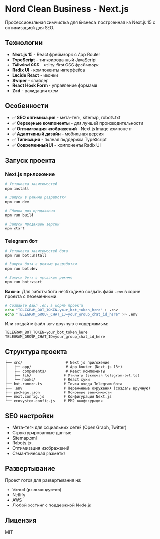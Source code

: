 # Nord Clean Business - Next.js

Профессиональная химчистка для бизнеса, построенная на Next.js 15 с оптимизацией для SEO.

## Технологии

- **Next.js 15** - React фреймворк с App Router
- **TypeScript** - типизированный JavaScript
- **Tailwind CSS** - utility-first CSS фреймворк
- **Radix UI** - компоненты интерфейса
- **Lucide React** - иконки
- **Swiper** - слайдер
- **React Hook Form** - управление формами
- **Zod** - валидация схем

## Особенности

- ✅ **SEO оптимизация** - мета-теги, sitemap, robots.txt
- ✅ **Серверные компоненты** - для лучшей производительности
- ✅ **Оптимизация изображений** - Next.js Image компонент
- ✅ **Адаптивный дизайн** - мобильная версия
- ✅ **Типизация** - полная поддержка TypeScript
- ✅ **Современный UI** - компоненты Radix UI

## Запуск проекта

### Next.js приложение

```bash
# Установка зависимостей
npm install

# Запуск в режиме разработки
npm run dev

# Сборка для продакшена
npm run build

# Запуск продакшен версии
npm start
```

### Telegram бот

```bash
# Установка зависимостей бота
npm run bot:install

# Запуск бота в режиме разработки
npm run bot:dev

# Запуск бота в продакшн режиме
npm run bot:start
```

**Важно:** Для работы бота необходимо создать файл `.env` в корне проекта с переменными:
```bash
# Создайте файл .env в корне проекта
echo "TELEGRAM_BOT_TOKEN=your_bot_token_here" > .env
echo "TELEGRAM_GROUP_CHAT_ID=your_group_chat_id_here" >> .env
```

Или создайте файл `.env` вручную с содержимым:
```
TELEGRAM_BOT_TOKEN=your_bot_token_here
TELEGRAM_GROUP_CHAT_ID=your_group_chat_id_here
```

## Структура проекта

```
├── src/                    # Next.js приложение
│   ├── app/                # App Router (Next.js 13+)
│   ├── components/         # React компоненты
│   ├── lib/               # Утилиты (включая telegram-bot.ts)
│   └── hooks/             # React хуки
├── bot-runner.ts          # Точка входа Telegram бота
├── .env                   # Переменные окружения (создать вручную)
├── package.json           # Основные зависимости
├── next.config.js         # Конфигурация Next.js
└── ecosystem.config.js    # PM2 конфигурация
```

## SEO настройки

- Мета-теги для социальных сетей (Open Graph, Twitter)
- Структурированные данные
- Sitemap.xml
- Robots.txt
- Оптимизация изображений
- Семантическая разметка

## Развертывание

Проект готов для развертывания на:
- Vercel (рекомендуется)
- Netlify
- AWS
- Любой хостинг с поддержкой Node.js

## Лицензия

MIT
